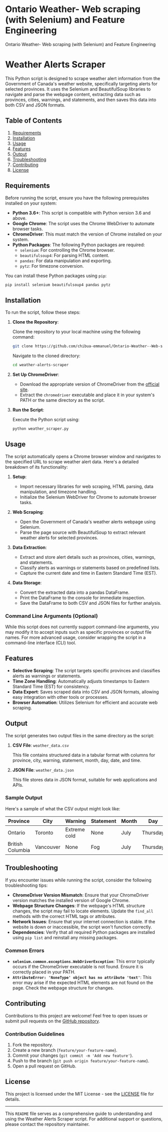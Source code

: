 # Ontario Weather- Web scraping (with Selenium) and Feature Engineering
 Ontario Weather- Web scraping (with Selenium) and Feature Engineering

# Weather Alerts Scraper

This Python script is designed to scrape weather alert information from the Government of Canada's weather website, specifically targeting alerts for selected provinces. It uses the Selenium and BeautifulSoup libraries to navigate and parse the webpage content, extracting data such as provinces, cities, warnings, and statements, and then saves this data into both CSV and JSON formats.

## Table of Contents

1. [Requirements](#requirements)
2. [Installation](#installation)
3. [Usage](#usage)
4. [Features](#features)
5. [Output](#output)
6. [Troubleshooting](#troubleshooting)
7. [Contributing](#contributing)
8. [License](#license)

## Requirements

Before running the script, ensure you have the following prerequisites installed on your system:

- **Python 3.6+**: This script is compatible with Python version 3.6 and above.
- **Google Chrome**: The script uses the Chrome WebDriver to automate browser tasks.
- **ChromeDriver**: This must match the version of Chrome installed on your system.
- **Python Packages**: The following Python packages are required:
  - `selenium`: For controlling the Chrome browser.
  - `beautifulsoup4`: For parsing HTML content.
  - `pandas`: For data manipulation and exporting.
  - `pytz`: For timezone conversion.

You can install these Python packages using `pip`:

```bash
pip install selenium beautifulsoup4 pandas pytz
```

## Installation

To run the script, follow these steps:

1. **Clone the Repository**:
   
   Clone the repository to your local machine using the following command:

   ```bash
   git clone https://github.com/chibua-emmanuel/Ontario-Weather--Web-scraping--with-Selenium--and-Feature-Engineering.git
   ```

   Navigate to the cloned directory:

   ```bash
   cd weather-alerts-scraper
   ```

2. **Set Up ChromeDriver**:

   - Download the appropriate version of ChromeDriver from the [official site](https://sites.google.com/a/chromium.org/chromedriver/downloads).
   - Extract the `chromedriver` executable and place it in your system's PATH or the same directory as the script.

3. **Run the Script**:

   Execute the Python script using:

   ```bash
   python weather_scraper.py
   ```

## Usage

The script automatically opens a Chrome browser window and navigates to the specified URL to scrape weather alert data. Here's a detailed breakdown of its functionality:

1. **Setup**:

   - Import necessary libraries for web scraping, HTML parsing, data manipulation, and timezone handling.
   - Initialize the Selenium WebDriver for Chrome to automate browser tasks.

2. **Web Scraping**:

   - Open the Government of Canada's weather alerts webpage using Selenium.
   - Parse the page source with BeautifulSoup to extract relevant weather alerts for selected provinces.

3. **Data Extraction**:

   - Extract and store alert details such as provinces, cities, warnings, and statements.
   - Classify alerts as warnings or statements based on predefined lists.
   - Capture the current date and time in Eastern Standard Time (EST).

4. **Data Storage**:

   - Convert the extracted data into a pandas DataFrame.
   - Print the DataFrame to the console for immediate inspection.
   - Save the DataFrame to both CSV and JSON files for further analysis.

### Command Line Arguments (Optional)

While this script does not currently support command-line arguments, you may modify it to accept inputs such as specific provinces or output file names. For more advanced usage, consider wrapping the script in a command-line interface (CLI) tool.

## Features

- **Selective Scraping**: The script targets specific provinces and classifies alerts as warnings or statements.
- **Time Zone Handling**: Automatically adjusts timestamps to Eastern Standard Time (EST) for consistency.
- **Data Export**: Saves scraped data into CSV and JSON formats, allowing easy integration with other tools or processes.
- **Browser Automation**: Utilizes Selenium for efficient and accurate web scraping.

## Output

The script generates two output files in the same directory as the script:

1. **CSV File**: `weather_data.csv`
   
   This file contains structured data in a tabular format with columns for province, city, warning, statement, month, day, date, and time.

2. **JSON File**: `weather_data.json`

   This file stores data in JSON format, suitable for web applications and APIs.

### Sample Output

Here's a sample of what the CSV output might look like:

| Province        | City       | Warning          | Statement | Month     | Day        | Date       | Time     |
|-----------------|------------|------------------|-----------|-----------|------------|------------|----------|
| Ontario         | Toronto    | Extreme cold     | None      | July      | Thursday   | 2024-07-25 | 14:23:45 |
| British Columbia| Vancouver  | None             | Fog       | July      | Thursday   | 2024-07-25 | 14:23:45 |

## Troubleshooting

If you encounter issues while running the script, consider the following troubleshooting tips:

- **ChromeDriver Version Mismatch**: Ensure that your ChromeDriver version matches the installed version of Google Chrome.
- **Webpage Structure Changes**: If the webpage's HTML structure changes, the script may fail to locate elements. Update the `find_all` methods with the correct HTML tags or attributes.
- **Network Issues**: Ensure that your internet connection is stable. If the website is down or inaccessible, the script won't function correctly.
- **Dependencies**: Verify that all required Python packages are installed using `pip list` and reinstall any missing packages.

### Common Errors

- **`selenium.common.exceptions.WebDriverException`**: This error typically occurs if the ChromeDriver executable is not found. Ensure it is correctly placed in your PATH.
- **`AttributeError: 'NoneType' object has no attribute 'text'`**: This error may arise if the expected HTML elements are not found on the page. Check the webpage structure for changes.

## Contributing

Contributions to this project are welcome! Feel free to open issues or submit pull requests on the [GitHub repository](https://github.com/chibua-emmanuel/Ontario-Weather--Web-scraping--with-Selenium--and-Feature-Engineering.git).

### Contribution Guidelines

1. Fork the repository.
2. Create a new branch (`feature/your-feature-name`).
3. Commit your changes (`git commit -m 'Add new feature'`).
4. Push to the branch (`git push origin feature/your-feature-name`).
5. Open a pull request on GitHub.

## License

This project is licensed under the MIT License - see the [LICENSE](LICENSE) file for details.

---

This `README` file serves as a comprehensive guide to understanding and using the Weather Alerts Scraper script. For additional support or questions, please contact the repository maintainer.
